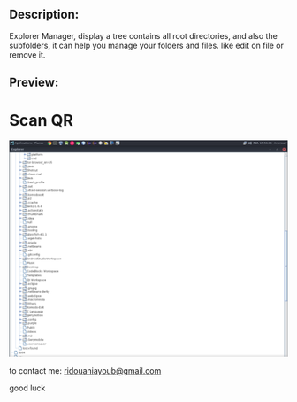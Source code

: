 ## Description:
Explorer Manager, display a tree contains all root directories, and also the subfolders, it can help you manage your folders and files. like edit on file or remove it.

## Preview:
# Scan QR
![Explorer Manager](https://raw.githubusercontent.com/ayoubridouani/explorer_manager/master/Explorer.png "Explorer Manager")


to contact me: ridouaniayoub@gmail.com

good luck
